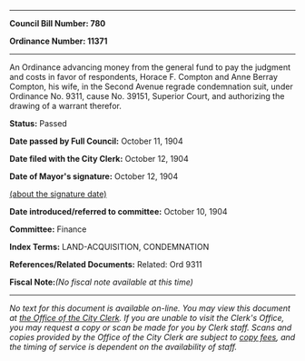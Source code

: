 

********

**Council Bill Number: 780**
   
**Ordinance Number: 11371**
********

 An Ordinance advancing money from the general fund to pay the judgment and costs in favor of respondents, Horace F. Compton and Anne Berray Compton, his wife, in the Second Avenue regrade condemnation suit, under Ordinance No. 9311, cause No. 39151, Superior Court, and authorizing the drawing of a warrant therefor.

**Status:** Passed
   
**Date passed by Full Council:** October 11, 1904
   
**Date filed with the City Clerk:** October 12, 1904
   
**Date of Mayor's signature:** October 12, 1904
   
[(about the signature date)](/~public/approvaldate.htm)
   
   
   
**Date introduced/referred to committee:** October 10, 1904
   
**Committee:** Finance
   
   
**Index Terms:** LAND-ACQUISITION, CONDEMNATION

**References/Related Documents:** Related: Ord 9311

**Fiscal Note:**_(No fiscal note available at this time)_
********

_No text for this document is available on-line. You may view this document at [the Office of the City Clerk](http://www.seattle.gov/leg/clerk/contactUs.htm). If you are unable to visit the Clerk's Office, you may request a copy or scan be made for you by Clerk staff. Scans and copies provided by the Office of the City Clerk are subject to [copy fees](http://clerk.seattle.gov/~public/clerkfees.htm), and the timing of service is dependent on the availability of staff._

